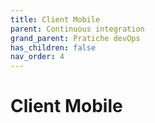 ```yaml
---
title: Client Mobile
parent: Continuous integration
grand_parent: Pratiche devOps
has_children: false
nav_order: 4
---
```


# Client Mobile